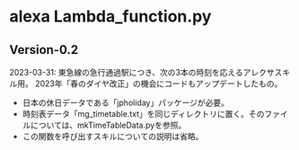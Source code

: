 # alexa Lambda_function.py
## Version-0.2
2023-03-31:
東急線の急行通過駅につき、次の3本の時刻を応えるアレクサスキル用。
2023年「春のダイヤ改正」の機会にコードもアップデートしたもの。

- 日本の休日データである「jpholiday」パッケージが必要。
- 時刻表データ「mg_timetable.txt」を同じディレクトリに置く。そのファイルについては、mkTimeTableData.pyを参照。
- この関数を呼び出すスキルについての説明は省略。  

